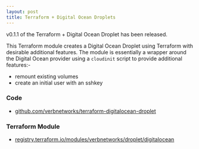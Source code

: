 ```yaml
---
layout: post
title: Terraform + Digital Ocean Droplets
---
```


v0.1.1 of the Terraform + Digital Ocean Droplet has been released.

This Terraform module creates a Digital Ocean Droplet using Terraform with desirable additional features.  The module is 
essentially a wrapper around the Digital Ocean provider using a `cloudinit` script to provide additional features:-
 * remount existing volumes
 * create an initial user with an sshkey


### Code
 * [github.com/verbnetworks/terraform-digitalocean-droplet](https://github.com/verbnetworks/terraform-digitalocean-droplet)

### Terraform Module
 * [registry.terraform.io/modules/verbnetworks/droplet/digitalocean](https://registry.terraform.io/modules/verbnetworks/droplet/digitalocean)
